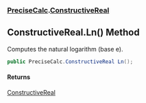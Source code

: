 ### [PreciseCalc](PreciseCalc.md 'PreciseCalc').[ConstructiveReal](PreciseCalc.ConstructiveReal.md 'PreciseCalc.ConstructiveReal')

## ConstructiveReal.Ln() Method

Computes the natural logarithm (base e).

```csharp
public PreciseCalc.ConstructiveReal Ln();
```

#### Returns
[ConstructiveReal](PreciseCalc.ConstructiveReal.md 'PreciseCalc.ConstructiveReal')